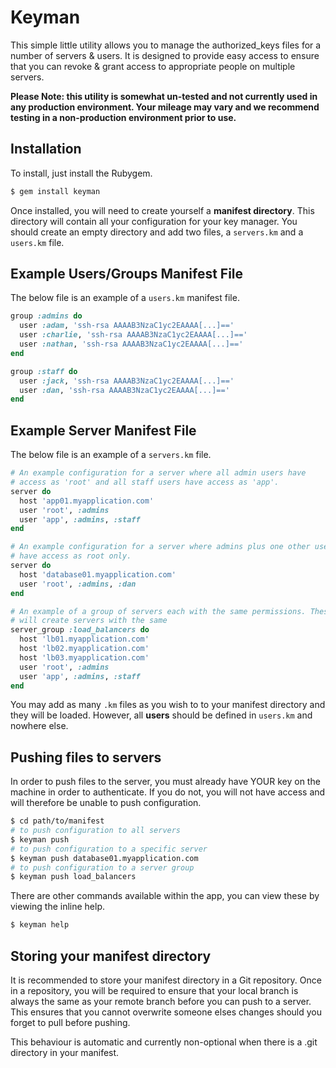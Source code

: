 # Keyman

This simple little utility allows you to manage the authorized_keys files for a
number of servers & users. It is designed to provide easy access to ensure that
you can revoke & grant access to appropriate people on multiple servers.

**Please Note: this utility is somewhat un-tested and not currently used in any 
production environment. Your mileage may vary and we recommend testing in a 
non-production environment prior to use.**

## Installation

To install, just install the Rubygem.

```bash
$ gem install keyman
```

Once installed, you will need to create yourself a **manifest directory**. This
directory will contain all your configuration for your key manager. You should
create an empty directory and add two files, a `servers.km` and a `users.km` file.

## Example Users/Groups Manifest File

The below file is an example of a `users.km` manifest file.

```ruby
group :admins do
  user :adam, 'ssh-rsa AAAAB3NzaC1yc2EAAAA[...]=='
  user :charlie, 'ssh-rsa AAAAB3NzaC1yc2EAAAA[...]=='
  user :nathan, 'ssh-rsa AAAAB3NzaC1yc2EAAAA[...]=='
end

group :staff do
  user :jack, 'ssh-rsa AAAAB3NzaC1yc2EAAAA[...]=='
  user :dan, 'ssh-rsa AAAAB3NzaC1yc2EAAAA[...]=='
end
```

## Example Server Manifest File

The below file is an example of a `servers.km` file.

```ruby
# An example configuration for a server where all admin users have
# access as 'root' and all staff users have access as 'app'.
server do
  host 'app01.myapplication.com'
  user 'root', :admins
  user 'app', :admins, :staff
end

# An example configuration for a server where admins plus one other user
# have access as root only.
server do
  host 'database01.myapplication.com'
  user 'root', :admins, :dan
end

# An example of a group of servers each with the same permissions. These 
# will create servers with the same 
server_group :load_balancers do
  host 'lb01.myapplication.com'
  host 'lb02.myapplication.com'
  host 'lb03.myapplication.com'
  user 'root', :admins
  user 'app', :admins, :staff
end
```

You may add as many `.km` files as you wish to to your manifest directory and they
will be loaded. However, all **users** should be defined in `users.km` and nowhere 
else.

## Pushing files to servers

In order to push files to the server, you must already have YOUR key on the
machine in order to authenticate. If you do not, you will not have access
and will therefore be unable to push configuration.

```bash
$ cd path/to/manifest
# to push configuration to all servers
$ keyman push
# to push configuration to a specific server
$ keyman push database01.myapplication.com
# to push configuration to a server group
$ keyman push load_balancers
```

There are other commands available within the app, you can view these by 
viewing the inline help.

```bash
$ keyman help
```

## Storing your manifest directory

It is recommended to store your manifest directory in a Git repository. Once in a 
repository, you will be required to ensure that your local branch is always the same
as your remote branch before you can push to a server. This ensures that you cannot
overwrite someone elses changes should you forget to pull before pushing. 

This behaviour is automatic and currently non-optional when there is a .git directory
in your manifest.
